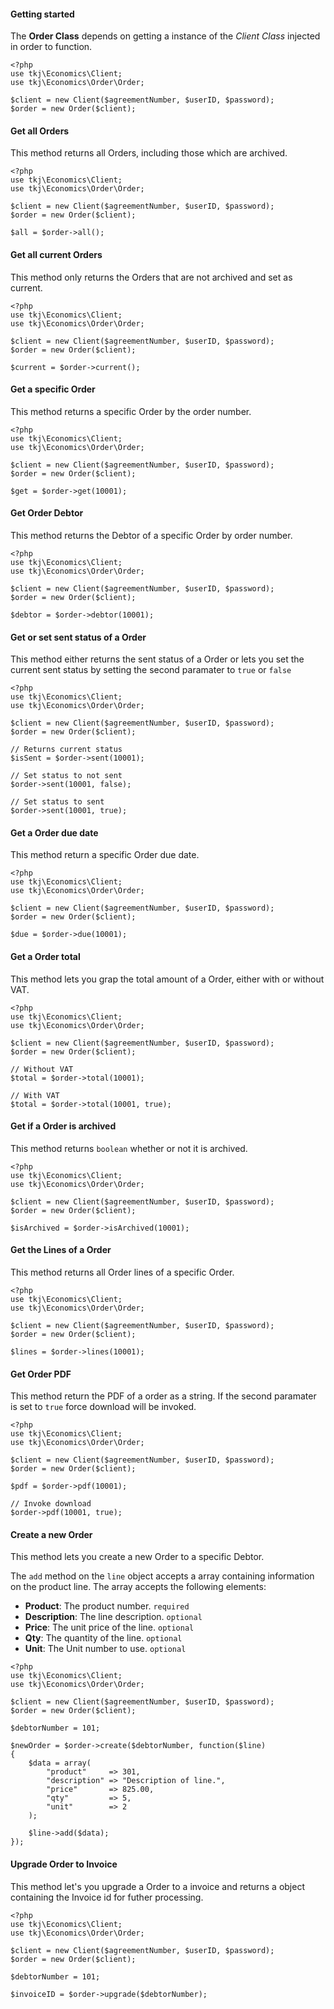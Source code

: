 #### Getting started
The **Order Class** depends on getting a instance of the *Client Class* injected in order to function.

    <?php
    use tkj\Economics\Client;
    use tkj\Economics\Order\Order;

    $client = new Client($agreementNumber, $userID, $password);
    $order = new Order($client);

#### Get all Orders
This method returns all Orders, including those which are archived.

    <?php
    use tkj\Economics\Client;
    use tkj\Economics\Order\Order;

    $client = new Client($agreementNumber, $userID, $password);
    $order = new Order($client);

    $all = $order->all();

#### Get all current Orders
This method only returns the Orders that are not archived and set as current.

    <?php
    use tkj\Economics\Client;
    use tkj\Economics\Order\Order;

    $client = new Client($agreementNumber, $userID, $password);
    $order = new Order($client);

    $current = $order->current();

#### Get a specific Order
This method returns a specific Order by the order number.

    <?php
    use tkj\Economics\Client;
    use tkj\Economics\Order\Order;

    $client = new Client($agreementNumber, $userID, $password);
    $order = new Order($client);

    $get = $order->get(10001);

#### Get Order Debtor
This method returns the Debtor of a specific Order by order number.

    <?php
    use tkj\Economics\Client;
    use tkj\Economics\Order\Order;

    $client = new Client($agreementNumber, $userID, $password);
    $order = new Order($client);

    $debtor = $order->debtor(10001);

#### Get or set sent status of a Order
This method either returns the sent status of a Order or lets you set the current sent status by setting the second paramater to `true` or `false`

    <?php
    use tkj\Economics\Client;
    use tkj\Economics\Order\Order;

    $client = new Client($agreementNumber, $userID, $password);
    $order = new Order($client);

    // Returns current status
    $isSent = $order->sent(10001);

    // Set status to not sent
    $order->sent(10001, false);

    // Set status to sent
    $order->sent(10001, true);

#### Get a Order due date
This method return a specific Order due date.

    <?php
    use tkj\Economics\Client;
    use tkj\Economics\Order\Order;

    $client = new Client($agreementNumber, $userID, $password);
    $order = new Order($client);

    $due = $order->due(10001);

#### Get a Order total
This method lets you grap the total amount of a Order, either with or without VAT.

    <?php
    use tkj\Economics\Client;
    use tkj\Economics\Order\Order;

    $client = new Client($agreementNumber, $userID, $password);
    $order = new Order($client);

    // Without VAT
    $total = $order->total(10001);

    // With VAT
    $total = $order->total(10001, true);

#### Get if a Order is archived
This method returns `boolean` whether or not it is archived.

    <?php
    use tkj\Economics\Client;
    use tkj\Economics\Order\Order;

    $client = new Client($agreementNumber, $userID, $password);
    $order = new Order($client);

    $isArchived = $order->isArchived(10001);

#### Get the Lines of a Order
This method returns all Order lines of a specific Order.

    <?php
    use tkj\Economics\Client;
    use tkj\Economics\Order\Order;

    $client = new Client($agreementNumber, $userID, $password);
    $order = new Order($client);

    $lines = $order->lines(10001);

#### Get Order PDF
This method return the PDF of a order as a string.
If the second paramater is set to `true` force download will be invoked.

    <?php
    use tkj\Economics\Client;
    use tkj\Economics\Order\Order;

    $client = new Client($agreementNumber, $userID, $password);
    $order = new Order($client);

    $pdf = $order->pdf(10001);

    // Invoke download
    $order->pdf(10001, true);

#### Create a new Order
This method lets you create a new Order to a specific Debtor.

The `add` method on the `line` object accepts a array containing information on the product line. The array accepts the following elements:

* **Product**: The product number. `required`
* **Description**: The line description. `optional`
* **Price**: The unit price of the line. `optional`
* **Qty**: The quantity of the line. `optional`
* **Unit**: The Unit number to use. `optional`

```
<?php
use tkj\Economics\Client;
use tkj\Economics\Order\Order;

$client = new Client($agreementNumber, $userID, $password);
$order = new Order($client);

$debtorNumber = 101;

$newOrder = $order->create($debtorNumber, function($line)
{
    $data = array(
        "product"     => 301,
        "description" => "Description of line.",
        "price"       => 825.00,
        "qty"         => 5,
        "unit"        => 2
    );

    $line->add($data);
});
```

#### Upgrade Order to Invoice
This method let's you upgrade a Order to a invoice and returns a object containing
the Invoice id for futher processing.

```
<?php
use tkj\Economics\Client;
use tkj\Economics\Order\Order;

$client = new Client($agreementNumber, $userID, $password);
$order = new Order($client);

$debtorNumber = 101;

$invoiceID = $order->upgrade($debtorNumber);
```